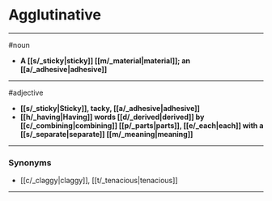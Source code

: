 # Agglutinative
---
#noun
- **A [[s/_sticky|sticky]] [[m/_material|material]]; an [[a/_adhesive|adhesive]]**
---
#adjective
- **[[s/_sticky|Sticky]], tacky, [[a/_adhesive|adhesive]]**
- **[[h/_having|Having]] words [[d/_derived|derived]] by [[c/_combining|combining]] [[p/_parts|parts]], [[e/_each|each]] with a [[s/_separate|separate]] [[m/_meaning|meaning]]**
---
### Synonyms
- [[c/_claggy|claggy]], [[t/_tenacious|tenacious]]
---
